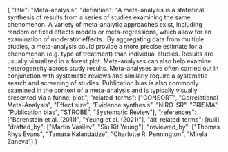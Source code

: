 {
    "title": "Meta-analysis",
    "definition": "A meta-analysis is a statistical synthesis of results from a series of studies examining the same phenomenon. A variety of meta-analytic approaches exist, including random or fixed effects models or meta-regressions, which allow for an examination of moderator effects.  By aggregating data from multiple studies, a meta-analysis could provide a more precise estimate for a phenomenon (e.g. type of treatment) than individual studies. Results are usually visualized in a forest plot. Meta-analyses can also help examine heterogeneity across study results. Meta-analyses are often carried out in conjunction with systematic reviews and similarly require a systematic search and screening of studies. Publication bias is also commonly examined in the context of a meta-analysis and is typically visually presented via a funnel plot.",
    "related_terms": ["CONSORT", "Correlational Meta-Analysis", "Effect size", "Evidence synthesis", "NIRO-SR", "PRISMA", "Publication bias", "STROBE", "Systematic Review"],
    "references": ["Borenstein et al. (2011)", "Yeung et al. (2021)"],
    "alt_related_terms": [null],
    "drafted_by": ["Martin Vasilev", "Siu Kit Yeung"],
    "reviewed_by": ["Thomas Rhys Evans", "Tamara Kalandadze", "Charlotte R. Pennington", "Mirela Zaneva"]
  }
